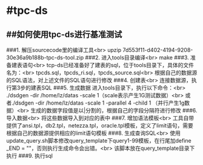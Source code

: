 #tpc-ds
======
##如何使用tpc-ds进行基准测试
-------------------------
###1. 解压sourcecode里的编译工具\<br>
upzip 7d553f11-d402-4194-9208-30e36a9b188b-tpc-ds-tool.zip
###2. 进入tools目录编译\<br>
make
###3. 准备建表语句\<br>
tcp-ds已经准备好了建表的sql，位于tools目录下，具体的文件名为：\<br>
tpcds.sql，tpcds_ri.sql，tpcds_source.sql\<br>
根据自己的数据源的SQL语法，对上述文件的SQL语句进行修改
###4. 创建表\<br>
连接数据源，执行第3步的建表SQL
###5. 生成数据
进入tools目录下，执行以下命令：\<br>
./dsdgen -dir /home/lz/datas -scale 1（scale表示产生1G测试数据）\<br>
或者./dsdgen -dir /home/lz/datas -scale 1 -parallel 4 -child 1 （并行产生1g数据）\<br>
生成的数据字段值是以|分割的，根据自己的字段分隔符进行修改
###6. 导入数据\<br>
将这些数据导入到对应的表中
###7. 增加语法模板\<br>
 工具自带提供了ansi.tpl，db2.tpl，netezza.tpl，oracle.tpl模板，定义了limit语句，需要根据自己的数据源提供相应的limit语句模板
###8. 生成查询SQL\<br>
使用update_query.sh脚本修改query_template下query1-99模板，在行尾加define _END = ""，否则执行生成命令会出错。\<br>
该脚本放在query_template目录下执行
###9. 执行sql




